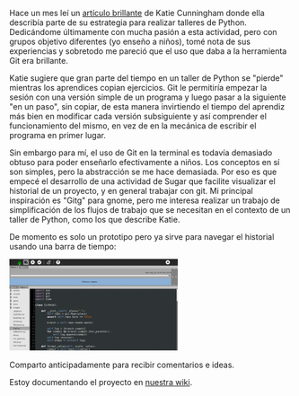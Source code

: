 <html><body><p>Hace un mes leí un <a href="https://www.goodreads.com/author_blog_posts/6644504-flask-git-easiest-workshop-ever">artículo brillante</a> de Katie Cunningham donde ella describía parte de su estrategia para realizar talleres de Python. Dedicándome últimamente con mucha pasión a esta actividad, pero con grupos objetivo diferentes (yo enseño a niños), tomé nota de sus experiencias y sobretodo me pareció que el uso que daba a la herramienta Git era brillante.



Katie sugiere que gran parte del tiempo en un taller de Python se "pierde" mientras los aprendices copian ejercicios. Git le permitiría empezar la sesión con una versión simple de un programa y luego pasar a la siguiente "en un paso", sin copiar, de esta manera invirtiendo el tiempo del aprendiz más bien en modificar cada versión subsiguiente y así comprender el funcionamiento del mismo, en vez de en la mecánica de escribir el programa en primer lugar.



Sin embargo para mí, el uso de Git en la terminal es todavía demasiado obtuso para poder enseñarlo efectivamente a niños. Los conceptos en sí son simples, pero la abstracción se me hace demasiada. Por eso es que empecé el desarrollo de una actividad de Sugar que facilite visualizar el historial de un proyecto, y en general trabajar con git. Mi principal inspiración es "Gitg" para gnome, pero me interesa realizar un trabajo de simplificación de los flujos de trabajo que se necesitan en el contexto de un taller de Python, como los que describe Katie.



De momento es solo un prototipo pero ya sirve para navegar el historial usando una barra de tiempo:



<a href="/files/2014/08/Captura-pantalla-de-_Fugit-Activity__1.png"><img class="size-medium wp-image-467 alignnone" title="Captura pantalla de _Fugit Activity__1" src="/files/2014/08/Captura-pantalla-de-_Fugit-Activity__1-300x163.png" alt="" width="300" height="163"></a>



Comparto anticipadamente para recibir comentarios e ideas.



Estoy documentando el proyecto en <a href="http://pe.sugarlabs.org/ir/Git%20para%20Sugar">nuestra wiki</a>.</p></body></html>
